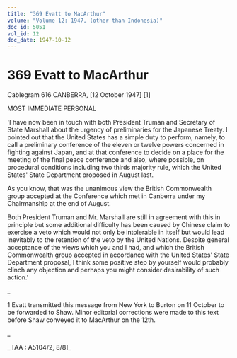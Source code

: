 ```yaml
---
title: "369 Evatt to MacArthur"
volume: "Volume 12: 1947, (other than Indonesia)"
doc_id: 5051
vol_id: 12
doc_date: 1947-10-12
---
```


# 369 Evatt to MacArthur

Cablegram 616 CANBERRA, [12 October 1947] [1]

MOST IMMEDIATE PERSONAL

'I have now been in touch with both President Truman and Secretary of State Marshall about the urgency of preliminaries for the Japanese Treaty. I pointed out that the United States has a simple duty to perform, namely, to call a preliminary conference of the eleven or twelve powers concerned in fighting against Japan, and at that conference to decide on a place for the meeting of the final peace conference and also, where possible, on procedural conditions including two thirds majority rule, which the United States' State Department proposed in August last.

As you know, that was the unanimous view the British Commonwealth group accepted at the Conference which met in Canberra under my Chairmanship at the end of August.

Both President Truman and Mr. Marshall are still in agreement with this in principle but some additional difficulty has been caused by Chinese claim to exercise a veto which would not only be intolerable in itself but would lead inevitably to the retention of the veto by the United Nations. Despite general acceptance of the views which you and I had, and which the British Commonwealth group accepted in accordance with the United States' State Department proposal, I think some positive step by yourself would probably clinch any objection and perhaps you might consider desirability of such action.'

_

1 Evatt transmitted this message from New York to Burton on 11 October to be forwarded to Shaw. Minor editorial corrections were made to this text before Shaw conveyed it to MacArthur on the 12th.

_

_ [AA : A5104/2, 8/8]_
